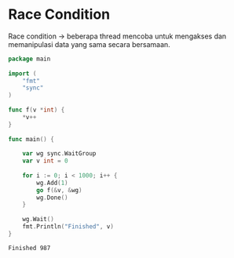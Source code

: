 # Race Condition

Race condition -> beberapa thread mencoba untuk mengakses dan memanipulasi data yang sama secara bersamaan.

```go
package main
 
import (
    "fmt"
    "sync"
)
 
func f(v *int) {
    *v++
}
 
func main() {
 
    var wg sync.WaitGroup
    var v int = 0
 
    for i := 0; i < 1000; i++ {
        wg.Add(1)
        go f(&v, &wg)
        wg.Done()
    }
 
    wg.Wait()
    fmt.Println("Finished", v)
}
```

```
Finished 987
```
